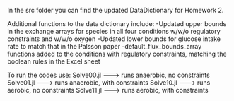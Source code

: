 In the src folder you can find the updated DataDictionary for Homework 2.

Additional functions to the data dictionary include:
	-Updated upper bounds in the exchange arrays for species in all four conditions w/w/o regulatory constraints and w/w/o oxygen
	-Updated lower bounds for glucose intake rate to match that in the Palsson paper
	-default_flux_bounds_array functions added to the conditions with regulatory constraints, matching the boolean rules in the Excel sheet

To run the codes use:
Solve00.jl ---> runs anaerobic, no constraints
Solve01.jl ---> runs anaerobic, with constraints
Solve10.jl ---> runs aerobic, no constraints
Solve11.jl ---> runs aerobic, with constraints
